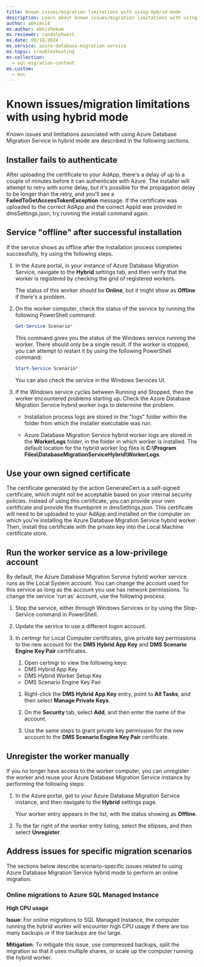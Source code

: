 ```yaml
---
title: Known issues/migration limitations with using Hybrid mode
description: Learn about known issues/migration limitations with using Azure Database Migration Service in hybrid mode.
author: abhims14
ms.author: abhishekum
ms.reviewer: randolphwest
ms.date: 09/18/2024
ms.service: azure-database-migration-service
ms.topic: troubleshooting
ms.collection:
  - sql-migration-content
ms.custom:
  - mvc
---
```


# Known issues/migration limitations with using hybrid mode

Known issues and limitations associated with using Azure Database Migration Service in hybrid mode are described in the following sections.

## Installer fails to authenticate

After uploading the certificate to your AdApp, there's a delay of up to a couple of minutes before it can authenticate with Azure. The installer will attempt to retry with some delay, but it's possible for the propagation delay to be longer than the retry, and you'll see a **FailedToGetAccessTokenException** message. If the certificate was uploaded to the correct AdApp and the correct AppId was provided in dmsSettings.json, try running the install command again.

## Service "offline" after successful installation

If the service shows as offline after the installation process completes successfully, try using the following steps.

1. In the Azure portal, in your instance of Azure Database Migration Service, navigate to the **Hybrid** settings tab, and then verify that the worker is registered by checking the grid of registered workers.

   The status of this worker should be **Online**, but it might show as **Offline** if there's a problem.

1. On the worker computer, check the status of the service by running the following PowerShell command:

   ```powershell
   Get-Service Scenario*
   ```

   This command gives you the status of the Windows service running the worker. There should only be a single result. If the worker is stopped, you can attempt to restart it by using the following PowerShell command:

   ```powershell
   Start-Service Scenario*
   ```

   You can also check the service in the Windows Services UI.

1. If the Windows service cycles between Running and Stopped, then the worker encountered problems starting up. Check the Azure Database Migration Service hybrid worker logs to determine the problem.

   - Installation process logs are stored in the "logs" folder within the folder from which the installer executable was run.

   - Azure Database Migration Service hybrid worker logs are stored in the **WorkerLogs** folder, in the folder in which worker is installed. The default location for the hybrid worker log files is **C:\Program Files\DatabaseMigrationServiceHybrid\WorkerLogs**.

<a id="using-your-own-signed-certificate"></a>

## Use your own signed certificate

The certificate generated by the action GenerateCert is a self-signed certificate, which might not be acceptable based on your internal security policies. Instead of using this certificate, you can provide your own certificate and provide the thumbprint in dmsSettings.json. This certificate will need to be uploaded to your AdApp and installed on the computer on which you're installing the Azure Database Migration Service hybrid worker. Then, install this certificate with the private key into the Local Machine certificate store.

<a id="running-the-worker-service-as-a-low-privilege-account"></a>

## Run the worker service as a low-privilege account

By default, the Azure Database Migration Service hybrid worker service runs as the Local System account. You can change the account used for this service as long as the account you use has network permissions. To change the service 'run as' account, use the following process.

1. Stop the service, either through Windows Services or by using the Stop-Service command in PowerShell.

1. Update the service to use a different logon account.

1. In certmgr for Local Computer certificates, give private key permissions to the new account for the **DMS Hybrid App Key** and **DMS Scenario Engine Key Pair** certificates.

   1. Open certmgr to view the following keys:

   - DMS Hybrid App Key
   - DMS Hybrid Worker Setup Key
   - DMS Scenario Engine Key Pair

   1. Right-click the **DMS Hybrid App Key** entry, point to **All Tasks**, and then select **Manage Private Keys**.

   1. On the **Security** tab, select **Add**, and then enter the name of the account.

   1. Use the same steps to grant private key permission for the new account to the **DMS Scenario Engine Key Pair** certificate.

<a id="unregistering-the-worker-manually"></a>

## Unregister the worker manually

If you no longer have access to the worker computer, you can unregister the worker and reuse your Azure Database Migration Service instance by performing the following steps:

1. In the Azure portal, got to your Azure Database Migration Service instance, and then navigate to the **Hybrid** settings page.

   Your worker entry appears in the list, with the status showing as **Offline**.

1. To the far right of the worker entry listing, select the ellipses, and then select **Unregister**.

<a id="addressing-issues-for-specific-migration-scenarios"></a>

## Address issues for specific migration scenarios

The sections below describe scenario-specific issues related to using Azure Database Migration Service hybrid mode to perform an online migration.

### Online migrations to Azure SQL Managed Instance

**High CPU usage**

**Issue**: For online migrations to SQL Managed Instance, the computer running the hybrid worker will encounter high CPU usage if there are too many backups or if the backups are too large.

**Mitigation**: To mitigate this issue, use compressed backups, split the migration so that it uses multiple shares, or scale up the computer running the hybrid worker.
